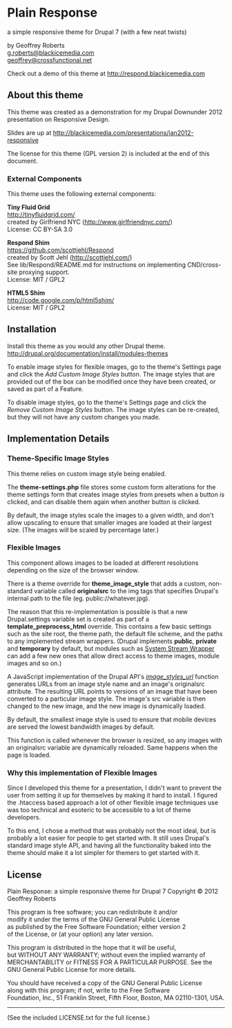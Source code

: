 # Plain Response

a simple responsive theme for Drupal 7 (with a few neat twists)

by Geoffrey Roberts  
g.roberts@blackicemedia.com  
geoffrey@crossfunctional.net

Check out a demo of this theme at http://respond.blackicemedia.com

## About this theme

This theme was created as a demonstration for my Drupal Downunder 2012 presentation 
on Responsive Design.

Slides are up at http://blackicemedia.com/presentations/jan2012-responsive

The license for this theme (GPL version 2) is included at the end of this document.

### External Components

This theme uses the following external components:

**Tiny Fluid Grid**  
http://tinyfluidgrid.com/  
created by Girlfriend NYC (http://www.girlfriendnyc.com/)  
License: CC BY-SA 3.0

**Respond Shim**  
https://github.com/scottjehl/Respond  
created by Scott Jehl (http://scottjehl.com/)  
See lib/Respond/README.md for instructions on implementing CND/cross-site proxying support.  
License: MIT / GPL2

**HTML5 Shim**  
http://code.google.com/p/html5shim/  
License: MIT / GPL2

## Installation

Install this theme as you would any other Drupal theme.  
http://drupal.org/documentation/install/modules-themes

To enable image styles for flexible images, go to the theme's Settings page and 
click the _Add Custom Image Styles_ button.  The image styles that are provided out of 
the box can be modified once they have been created, or saved as part of a Feature.

To disable image styles, go to the theme's Settings page and 
click the _Remove Custom Image Styles_ button.  The image styles can be re-created, but 
they will not have any custom changes you made.

## Implementation Details

### Theme-Specific Image Styles

This theme relies on custom image style being enabled.

The **theme-settings.php** file stores some custom form alterations for the theme settings 
form that creates image styles from presets when a button is clicked, and can disable them 
again when another button is clicked.

By default, the image styles scale the images to a given width, and don't allow upscaling 
to ensure that smaller images are loaded at their largest size.  (The images will be scaled 
by percentage later.)

### Flexible Images

This component allows images to be loaded at different resolutions depending on the 
size of the browser window.

There is a theme override for __theme_image_style__ that adds a custom, non-standard 
variable called **originalsrc** to the img tags that specifies Drupal's internal path 
to the file (eg. public://whatever.jpg).

The reason that this re-implementation is possible is that a new Drupal.settings 
variable set is created as part of a __template_preprocess_html__ override. 
This contains a few basic settings such as the site root, the theme path, the default 
file scheme, and the paths to any implemented stream wrappers.  (Drupal implements 
__public__, __private__ and __temporary__ by default, but modules such as 
[System Stream Wrapper](http://drupal.org/project/system_stream_wrapper) can add a few 
new ones that allow direct access to theme images, module images and so on.)

A JavaScript implementation of the Drupal API's 
[_image_styles_url_](http://api.drupal.org/api/drupal/modules--image--image.module/function/image_style_url/7) 
function generates URLs from an image style name and an image's originalsrc attribute. 
The resulting URL points to versions of an image that have been converted to 
a particular image style.  The image's src variable is then changed to the new image, and 
the new image is dynamically loaded.

By default, the smallest image style is used to ensure that mobile devices are served the 
lowest bandwidth images by default.

This function is called whenever the browser is resized, so any images with an originalsrc 
variable are dynamically reloaded.  Same happens when the page is loaded.

### Why this implementation of Flexible Images

Since I developed this theme for a presentation, I didn't want to prevent the user from 
setting it up for themselves by making it hard to install.  I figured the .htaccess based 
approach a lot of other flexible image techniques use was too technical and esoteric to 
be accessible to a lot of theme developers.

To this end, I chose a method that was probably not the most ideal, but is probably a lot easier 
for people to get started with.  It still uses Drupal's standard image style API, and having 
all the functionality baked into the theme should make it a lot simpler for themers to get 
started with it.

## License

Plain Response: a simple responsive theme for Drupal 7
Copyright © 2012 Geoffrey Roberts

This program is free software; you can redistribute it and/or  
modify it under the terms of the GNU General Public License  
as published by the Free Software Foundation; either version 2  
of the License, or (at your option) any later version.

This program is distributed in the hope that it will be useful,  
but WITHOUT ANY WARRANTY; without even the implied warranty of  
MERCHANTABILITY or FITNESS FOR A PARTICULAR PURPOSE.  See the  
GNU General Public License for more details.

You should have received a copy of the GNU General Public License  
along with this program; if not, write to the Free Software  
Foundation, Inc., 51 Franklin Street, Fifth Floor, Boston, MA  02110-1301, USA.

----------------------------

(See the included LICENSE.txt for the full license.)

